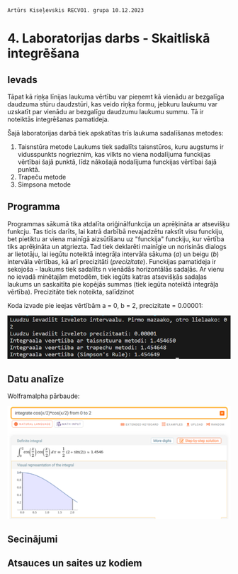     Artūrs Kiseļevskis RECVO1. grupa 10.12.2023
# 4. Laboratorijas darbs - Skaitliskā integrēšana
## Ievads

Tāpat kā riņķa līnijas laukuma vērtību var pieņemt kā vienādu ar bezgalīga daudzuma stūru daudzstūri, kas veido riņķa formu, jebkuru laukumu var uzskatīt par vienādu ar bezgalīgu daudzumu laukumu summu. Tā ir noteiktās integrēšanas pamatideja.

Šajā laboratorijas darbā tiek apskatītas trīs laukuma sadalīšanas metodes:
1) Taisnstūra metode
Laukums tiek sadalīts taisnstūros, kuru augstums ir vidusspunkts nogrieznim, kas vilkts no viena nodalījuma funckijas vērtībai šajā punktā, līdz nākošajā nodalījuma funckijas vērtībai šajā punktā.
2) Trapeču metode
3) Simpsona metode

## Programma
Programmas sākumā tika atdalīta oriģinālfunkcija un aprēķināta ar atsevišķu funkcju. Tas ticis darīts, lai katrā darbībā nevajadzētu rakstīt visu funckiju, bet pietiktu ar viena mainīgā aizsūtīšanu uz "funckija" funckiju, kur vērtība tiks aprēķināta un atgriezta. Tad tiek deklarēti mainīgie un norisinās dialogs ar lietotāju, lai iegūtu noteiktā integrāļa intervāla sākuma (*a*) un beigu (*b*) intervāla vērtības, kā arī precizitāti (*precizitate*). Funckijas pamatideja ir sekojoša - laukums tiek sadalīts n vienādās horizontālās sadaļās. Ar vienu no ievadā minētajām metodēm, tiek iegūts katras atsevišķās sadaļas laukums un saskaitīta pie kopējās summas (tiek iegūta noteiktā integrāļa vērtība). Precizitāte tiek noteikta, salīdzinot 

Koda izvade pie ieejas vērtībām a = 0, b = 2, precizitate = 0.00001:

![Alt text](<koda_izvade (2).png>)

## Datu analīze

Wolframalpha pārbaude: 

![Alt text](wolframalpha.png)

## Secinājumi

## Atsauces un saites uz kodiem